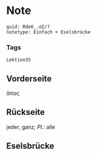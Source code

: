 # Note
```
guid: Rde6_.oI/?
notetype: Einfach + Eselsbrücke
```

### Tags
```
Lektion35
```

## Vorderseite
ἅπας

## Rückseite
jeder, ganz; 
<i>Pl.</i>: alle

## Eselsbrücke

